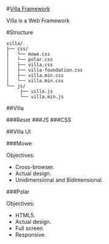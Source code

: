 #[Villa Framework](http://getvilla.org)

Villa is a Web Framework

#Structure

```
villa/
├── css/
│   └── mowe.css
│   └── polar.css
│   ├── villa.css
│   ├── villa-foundation.css
│   ├── villa.min.css
│   └── villa.min.css
└── js/
     ├── villa.js
     └── villa.min.js
```

##Villa

###Reset
###JS
###CSS

##Villa UI

###Mowe

Objectives:

- Cross-browser.
- Actual design.
- Unidimensional and Bidimensional.

###Polar

Objectives:

- HTML5.
- Actual design.
- Full screen.
- Responsive.